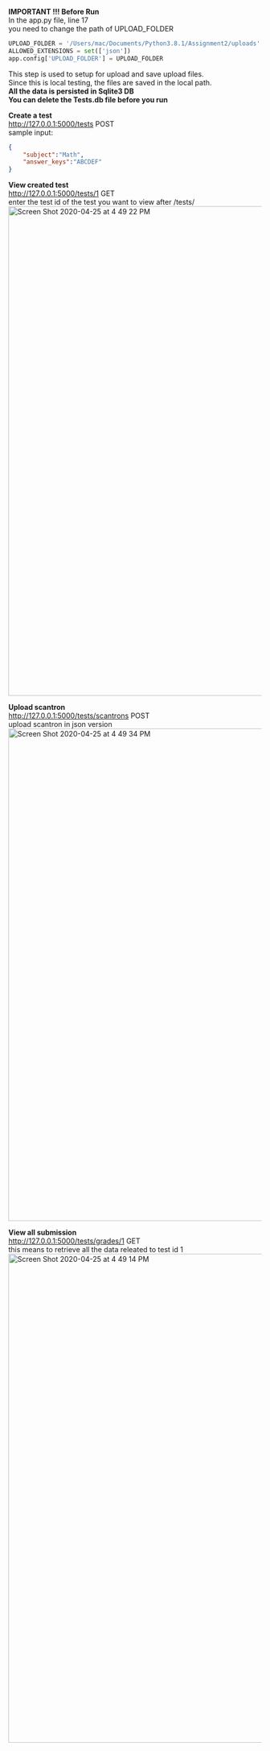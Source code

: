 **IMPORTANT !!!   Before Run** <br />
In the app.py file, line 17 <br />
you need to change the path of UPLOAD_FOLDER <br />
```python
UPLOAD_FOLDER = '/Users/mac/Documents/Python3.8.1/Assignment2/uploads'
ALLOWED_EXTENSIONS = set(['json'])
app.config['UPLOAD_FOLDER'] = UPLOAD_FOLDER
```
This step is used to setup for upload and save upload files. <br />
Since this is local testing, the files are saved in the local path. <br />
**All the data is persisted in Sqlite3 DB** <br />
**You can delete the Tests.db file before you run** <br />

**Create a test** <br />
http://127.0.0.1:5000/tests  POST <br />
sample input:
```json
{
	"subject":"Math",
	"answer_keys":"ABCDEF"
}
```

**View created test** <br />
http://127.0.0.1:5000/tests/1  GET <br />
enter the test id of the test you want to view after /tests/
<img width="972" alt="Screen Shot 2020-04-25 at 4 49 22 PM" src="https://user-images.githubusercontent.com/33642497/80293695-526b1080-8716-11ea-9c59-0b5e9c1fe549.png">

**Upload scantron** <br />
http://127.0.0.1:5000/tests/scantrons  POST <br />
upload scantron in json version
<img width="978" alt="Screen Shot 2020-04-25 at 4 49 34 PM" src="https://user-images.githubusercontent.com/33642497/80293706-7cbcce00-8716-11ea-8d3d-daeb850a971d.png">


**View all submission** <br />
http://127.0.0.1:5000/tests/grades/1 GET <br />
this means to retrieve all the data releated to test id 1 
<img width="971" alt="Screen Shot 2020-04-25 at 4 49 14 PM" src="https://user-images.githubusercontent.com/33642497/80293658-f607f100-8715-11ea-9526-c75692209af7.png">

